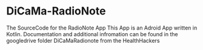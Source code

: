 # DiCaMa-RadioNote
The SourceCode for the RadioNote App
This App is an Adroid App written in Kotlin. Documentation and additional infromation can be found in the googledrive folder DiCaMaRadionote from the HealthHackers
